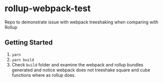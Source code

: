 # rollup-webpack-test
Repo to demonstrate issue with webpack treeshaking when comparing with Rollup

## Getting Started

1. `yarn`
1. `yarn build`
1. Check `build` folder and examine the webpack and rollup bundles generated and notice webpack does not treeshake square and cube functions where as rollup does.
